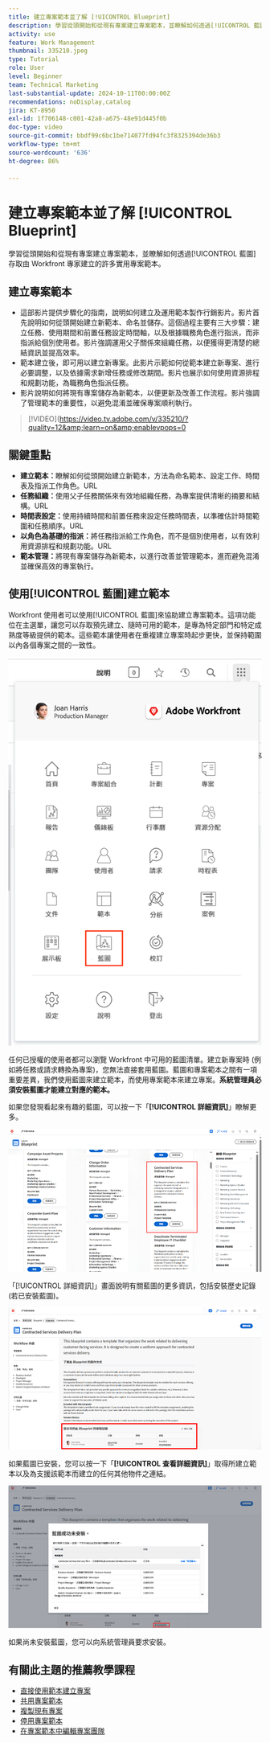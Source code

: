 ```yaml
---
title: 建立專案範本並了解 [!UICONTROL Blueprint]
description: 學習從頭開始和從現有專案建立專案範本，並瞭解如何透過[!UICONTROL 藍圖]存取由 Workfront 專家建立的許多實用專案範本。
activity: use
feature: Work Management
thumbnail: 335210.jpeg
type: Tutorial
role: User
level: Beginner
team: Technical Marketing
last-substantial-update: 2024-10-11T00:00:00Z
recommendations: noDisplay,catalog
jira: KT-8950
exl-id: 1f706148-c001-42a8-a675-48e91d445f0b
doc-type: video
source-git-commit: bbdf99c6bc1be714077fd94fc3f8325394de36b3
workflow-type: tm+mt
source-wordcount: '636'
ht-degree: 86%

---
```


# 建立專案範本並了解 [!UICONTROL Blueprint]


學習從頭開始和從現有專案建立專案範本，並瞭解如何透過[!UICONTROL 藍圖]存取由 Workfront 專家建立的許多實用專案範本。

## 建立專案範本

* 這部影片提供步驟化的指南，說明如何建立及運用範本製作行銷影片。影片首先說明如何從頭開始建立新範本、命名並儲存。這個過程主要有三大步驟：建立任務、使用期間和前置任務設定時間軸，以及根據職務角色進行指派，而非指派給個別使用者。影片強調運用父子關係來組織任務，以便獲得更清楚的總結資訊並提高效率。
* 範本建立後，即可用以建立新專案。此影片示範如何從範本建立新專案、進行必要調整，以及依據需求新增任務或修改期間。影片也展示如何使用資源排程和規劃功能，為職務角色指派任務。
* 影片說明如何將現有專案儲存為新範本，以便更新及改善工作流程。影片強調了管理範本的重要性，以避免混淆並確保專案順利執行。

>[!VIDEO](https://video.tv.adobe.com/v/335210/?quality=12&amp;learn=on&amp;enablevpops=0

## 關鍵重點

* **建立範本：**&#x200B;瞭解如何從頭開始建立新範本，方法為命名範本、設定工作、時間表及指派工作角色。&#x200B;URL
* **任務組織：**&#x200B;使用父子任務關係來有效地組織任務，為專案提供清晰的摘要和結構。&#x200B;URL
* **時間表設定：**&#x200B;使用持續時間和前置任務來設定任務時間表，以準確估計時間範圍和任務順序。&#x200B;URL
* **以角色為基礎的指派：**&#x200B;將任務指派給工作角色，而不是個別使用者，以有效利用資源排程和規劃功能。&#x200B;URL
* **範本管理：**&#x200B;將現有專案儲存為新範本，以進行改善並管理範本，進而避免混淆並確保高效的專案執行。


## 使用[!UICONTROL 藍圖]建立範本

Workfront 使用者可以使用[!UICONTROL 藍圖]來協助建立專案範本。這項功能位在主選單，讓您可以存取預先建立、隨時可用的範本，是專為特定部門和特定成熟度等級提供的範本。這些範本讓使用者在重複建立專案時起步更快，並保持範圍以內各個專案之間的一致性。

![主選單中的藍圖](assets/pt-blueprints-01.png)

任何已授權的使用者都可以瀏覽 Workfront 中可用的藍圖清單。建立新專案時 (例如將任務或請求轉換為專案)，您無法直接套用藍圖。藍圖和專案範本之間有一項重要差異，我們使用藍圖來建立範本，而使用專案範本來建立專案。**系統管理員必須安裝藍圖才能建立對應的範本。**

如果您發現看起來有趣的藍圖，可以按一下「**[!UICONTROL 詳細資訊]**」瞭解更多。

![藍圖清單](assets/pt-blueprints-02.png)

「[!UICONTROL 詳細資訊]」畫面說明有關藍圖的更多資訊，包括安裝歷史記錄 (若已安裝藍圖)。

![關於使用藍圖的詳細資訊](assets/pt-blueprints-03.png)

如果藍圖已安裝，您可以按一下「**[!UICONTROL 查看詳細資訊]**」取得所建立範本以及為支援該範本而建立的任何其他物件之連結。

![關於安裝藍圖的詳細資訊](assets/pt-blueprints-04.png)

如果尚未安裝藍圖，您可以向系統管理員要求安裝。

## 有關此主題的推薦教學課程

* [直接使用範本建立專案](/help/manage-work/create-and-manage-project-templates/create-a-project-directly-from-a-template.md)
* [共用專案範本](/help/manage-work/create-and-manage-project-templates/share-a-project-template.md)
* [複製現有專案](/help/manage-work/manage-projects/copy-an-existing-project.md)
* [停用專案範本](/help/manage-work/create-and-manage-project-templates/deactivate-a-project-template.md)
* [在專案範本中編輯專案團隊](/help/manage-work/create-and-manage-project-templates/edit-the-project-team-in-a-project-template.md)
